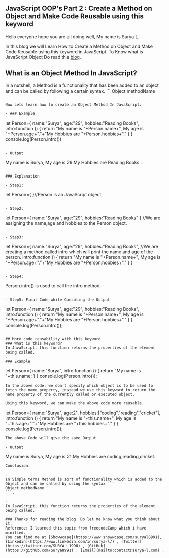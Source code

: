 ## JavaScript OOP's Part 2 : Create a Method on Object and Make Code Reusable using this keyword

Hello everyone hope you are all doing well, My name is Surya L.

In this blog we will Learn How to Create a Method on Object and Make Code Reusable using this keyword in JavaScript.
To Know what is JavaScript Object Do read this [blog](https://blog.surya-l.com/javascript-oops-create-an-object-and-access-it).

## What is an Object Method In JavaScript?
In a nutshell, a Method is a functionality that has been added to an object and can be called by following a certain syntax. ```
Object.methodName
```. Consoling the Object Properties (like name, etc.) when the Method is called, for example.

Now Lets learn how to create an Object Method In JavaScript.

- ### Example

```
let Person={
  name:"Surya",
  age:"29",
  hobbies:"Reading Books",
  intro:function () 
  {
    return "My name is "+Person.name+", My age is "+Person.age+"."+"My Hobbies are "+Person.hobbies+"."
    }
}
console.log(Person.intro())
```

- Output

```
My name is Surya, My age is 29.My Hobbies are Reading Books .
```

### Explanation

- Step1:

```
let Person={ }//Person is an JavaScript object
```

- Step2:

```
let Person={
  name:"Surya",
  age:"29",
  hobbies:"Reading Books"
} //We are assigning the name,age and hobbies to the Person object.
```

- Step3:

```
let Person={
  name:"Surya",
  age:"29",
  hobbies:"Reading Books",
  //We are creating a method called intro which will print the name and age of the person.
  intro:function () 
  {
    return "My name is "+Person.name+", My age is "+Person.age+"."+"My Hobbies are "+Person.hobbies+"."
    }
}
```

- Step4:

```
Person.intro() is used to call the intro method.
```

- Step5: Final Code while Consoling the Output

```
let Person={
  name:"Surya",
  age:"29",
  hobbies:"Reading Books",
  intro:function () 
  {
    return "My name is "+Person.name+", My age is "+Person.age+"."+"My Hobbies are "+Person.hobbies+"."
    }
}
console.log(Person.intro());
```

## More code reusability with this keyword
### What is this keyword?
In JavaScript, this function returns the properties of the element being called.
- 
### Example

```
let Person={
  name:"Surya",
  intro:function () 
  {
    return "My name is "+this.name;
    }
}
console.log(Person.intro());
```
In the above code, we don't specify which object is to be used to fetch the name property, instead we use this keyword to return the name property of the currently called or executed object.

Using this keyword, we can make the above code more reusable.

```
let Person={
  name:"Surya",
  age:21,
  hobbies:["coding","reading","cricket"],
  intro:function () 
  {
    return "My name is "+this.name+", My age is "+this.age+"."+"My Hobbies are "+this.hobbies+"."
    }
}
console.log(Person.intro());
```
The above Code will give the same Output

- Output

```
My name is Surya, My age is 21.My Hobbies are coding,reading,cricket.
```
Conclusion:

- 
In Simple terms Method is sort of functionality which is added to the Object and can be called by using the syntax ```
Object.methodName
```. 

- 
In JavaScript, this function returns the properties of the element being called.

### Thanks for reading the blog. Do let me know what you think about it.
Reference: I learned this topic from freecodeCamp which i have minified.
You can find me at [Showwcase](https://www.showwcase.com/suryal8991), [Linkedin](https://www.linkedin.com/in/surya-l/) , [Twitter](https://twitter.com/SURYA_L1998) , [GitHub](https://github.com/Surya8991) , [Email](mailto:contact@surya-l.com) .
